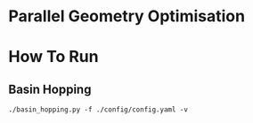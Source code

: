 # Parallel Geometry Optimisation


# How To Run

## Basin Hopping
```
./basin_hopping.py -f ./config/config.yaml -v
```